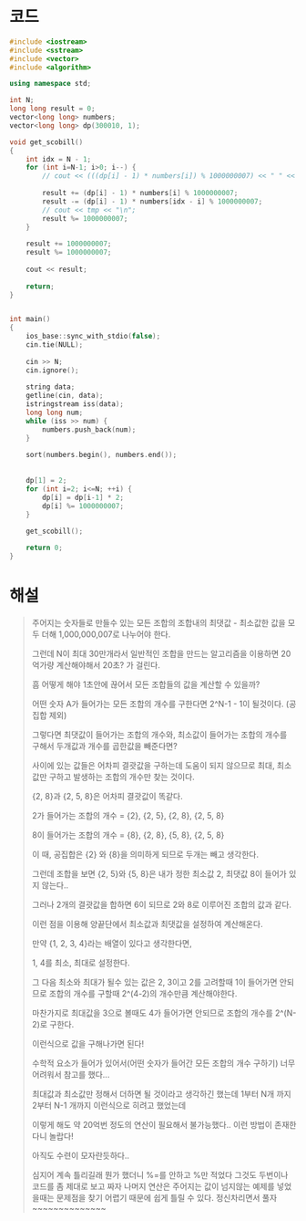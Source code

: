 # 코드

```c++
#include <iostream>
#include <sstream>
#include <vector>
#include <algorithm>

using namespace std;

int N;
long long result = 0;
vector<long long> numbers;
vector<long long> dp(300010, 1);

void get_scobill()
{
    int idx = N - 1;
    for (int i=N-1; i>0; i--) {
        // cout << (((dp[i] - 1) * numbers[i]) % 1000000007) << " " << (((dp[i] - 1) * numbers[idx - i]) % 1000000007) << "\n";
        
        result += (dp[i] - 1) * numbers[i] % 1000000007;
        result -= (dp[i] - 1) * numbers[idx - i] % 1000000007;
        // cout << tmp << "\n";
        result %= 1000000007;
    }
    
    result += 1000000007;
    result %= 1000000007;
    
    cout << result;
    
    return;
}


int main()
{
    ios_base::sync_with_stdio(false);
    cin.tie(NULL);
    
    cin >> N;
    cin.ignore();
    
    string data;
    getline(cin, data);
    istringstream iss(data);
    long long num;
    while (iss >> num) {
        numbers.push_back(num);
    }
    
    sort(numbers.begin(), numbers.end());
    
    
    dp[1] = 2;
    for (int i=2; i<=N; ++i) {
        dp[i] = dp[i-1] * 2;
        dp[i] %= 1000000007;
    }
    
    get_scobill();

    return 0;
}

```



# 해설

> 주어지는 숫자들로 만들수 있는 모든 조합의 조합내의 최댓값 - 최소값한 값을 모두 더해 1,000,000,007로 나누어야 한다.
>
> 그런데 N이 최대 30만개라서 일반적인 조합을 만드는 알고리즘을 이용하면 20억가량 계산해야해서 20초? 가 걸린다.
>
> 흠 어떻게 해야 1초안에 끊어서 모든 조합들의 값을 계산할 수 있을까?
>
> 어떤 숫자 A가 들어가는 모든 조합의 개수를 구한다면 2^N-1 - 1이 될것이다. (공집합 제외)
>
> 그렇다면 최댓값이 들어가는 조합의 개수와, 최소값이 들어가는 조합의 개수를 구해서 두개값과 개수를 곱한값을 빼준다면? 
>
> 사이에 있는 값들은 어차피 결괏값을 구하는데 도움이 되지 않으므로 최대, 최소값만 구하고 발생하는 조합의 개수만 찾는 것이다.
>
> {2, 8}과 {2, 5, 8}은 어차피 결괏값이 똑같다.
>
> 2가 들어가는 조합의 개수 = {2}, {2, 5}, {2, 8}, {2, 5, 8}
>
> 8이 들어가는 조합의 개수 = {8}, {2, 8}, {5, 8}, {2, 5, 8}
>
> 이 때, 공집합은 {2} 와 {8}을 의미하게 되므로 두개는 빼고 생각한다.
>
> 그런데 조합을 보면 {2, 5}와 {5, 8}은 내가 정한 최소값 2, 최댓값 8이 들어가 있지 않는다..
>
> 그러나 2개의 결괏값을 합하면 6이 되므로 2와 8로 이루어진 조합의 값과 같다.
>
> 이런 점을 이용해 양끝단에서 최소값과 최댓값을 설정하여 계산해온다.
>
> 만약 {1, 2, 3, 4}라는 배열이 있다고 생각한다면,
>
> 1, 4를 최소, 최대로 설정한다.
>
> 그 다음 최소와 최대가 될수 있는 값은 2, 3이고 2를 고려할때 1이 들어가면 안되므로 조합의 개수를 구할때 2^(4-2)의 개수만큼 계산해야한다.
>
> 마찬가지로 최대값을 3으로 볼때도 4가 들어가면 안되므로 조합의 개수를 2^(N-2)로 구한다.
>
> 이런식으로 값을 구해나가면 된다!
>
> 수학적 요소가 들어가 있어서(어떤 숫자가 들어간 모든 조합의 개수 구하기) 너무 어려워서 참고를 했다...
>
> 최대값과 최소값만 정해서 더하면 될 것이라고 생각하긴 했는데 1부터 N개 까지 2부터 N-1 개까지 이런식으로 히려고 했었는데
>
> 이렇게 해도 약 20억번 정도의 연산이 필요해서 불가능했다.. 이런 방법이 존재한다니 놀랍다!
>
> 아직도 수련이 모자란듯하다..
>
> 심지어 계속 틀리길래 뭔가 했더니 %=를 안하고 %만 적었다 그것도 두번이나 코드를 좀 제대로 보고 짜자 나머지 연산은 주어지는 값이 넘지않는 예제를 넣었을때는 문제점을 찾기 어렵기 때문에 쉽게 틀릴 수 있다. 정신차리면서 풀자~~~~~~~~~~~~~~



